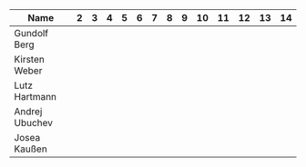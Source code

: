 | Name           | 2 | 3 | 4 | 5 | 6 | 7 | 8 | 9 | 10 | 11 | 12 | 13 | 14
| -------------- | - | - | - | - | - | - | - | - | -- | -- | -- | -- | --
| Gundolf Berg   |   |   |   |   |   |   |   |   |    |    |    |    |    
| Kirsten Weber  |   |   |   |   |   |   |   |   |    |    |    |    |    
| Lutz Hartmann  |   |   |   |   |   |   |   |   |    |    |    |    |    
| Andrej Ubuchev |   |   |   |   |   |   |   |   |    |    |    |    |    
| Josea Kaußen   |   |   |   |   |   |   |   |   |    |    |    |    |    
